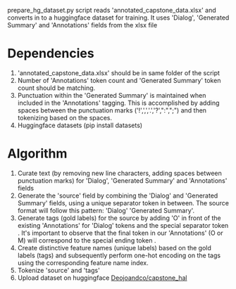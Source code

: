 prepare_hg_dataset.py script reads 'annotated_capstone_data.xlsx' and converts in to a huggingface dataset for training. It uses 'Dialog', 'Generated Summary' and 'Annotations' fields from the xlsx file

# Dependencies
   1. 'annotated_capstone_data.xlsx' should be in same folder of the script
   2. Number of 'Annotations' token count and 'Generated Summary' token count should be matching.
   3. Punctuation within the 'Generated Summary' is maintained when included in the 'Annotations' tagging. This is accomplished by adding spaces between the punctuation marks ('!',',','.','?',":",";") and then tokenizing based on the spaces.
   4. Huggingface datasets (pip install datasets)

# Algorithm

   1. Curate text (by removing new line characters, adding spaces between punctuation marks) for 'Dialog', 'Generated Summary' and 'Annotations' fields
   2. Generate the 'source' field by combining the 'Dialog' and 'Generated Summary' fields, using a unique separator token in between. The source format will follow this pattern: 'Dialog' <SEP> 'Generated Summary'.
   3. Generate tags (gold labels) for the source by adding 'O' in front of the existing 'Annotations' for 'Dialog' tokens and the special separator token <SEP>. It's important to observe that the final token in our 'Annotations' (O or M) will correspond to the special ending token <EOS>.
   4. Create distinctive feature names (unique labels) based on the gold labels (tags) and subsequently perform one-hot encoding on the tags using the corresponding feature name index.
   5. Tokenize 'source' and 'tags'
   6. Upload dataset on huggingface [Deojoandco/capstone_hal](https://huggingface.co/datasets/Deojoandco/capstone_hal)
   


